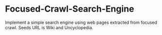 # Focused-Crawl-Search-Engine
 Implement a simple search engine using web pages extracted from focused crawl. Seeds URL is Wiki and Uncyclopedia.
